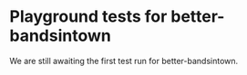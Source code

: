 # Playground tests for better-bandsintown
We are still awaiting the first test run for better-bandsintown.
